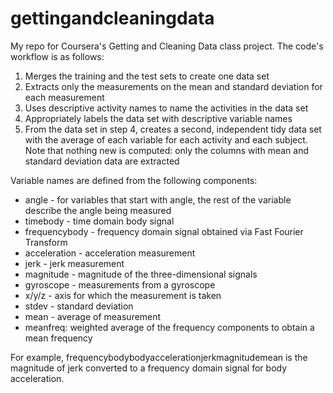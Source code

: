 # gettingandcleaningdata

My repo for Coursera's Getting and Cleaning Data class project. The code's workflow is as follows:

1. Merges the training and the test sets to create one data set
2. Extracts only the measurements on the mean and standard deviation for each measurement 
3. Uses descriptive activity names to name the activities in the data set
4. Appropriately labels the data set with descriptive variable names
5. From the data set in step 4, creates a second, independent tidy data set with the average of each variable for each activity and each subject. Note that nothing new is computed: only the columns with mean and standard deviation data are extracted

Variable names are defined from the following components:
* angle - for variables that start with angle, the rest of the variable describe the angle being measured
* timebody - time domain body signal
* frequencybody - frequency domain signal obtained via Fast Fourier Transform
* acceleration - acceleration measurement 
* jerk - jerk measurement
* magnitude - magnitude of the three-dimensional signals
* gyroscope - measurements from a gyroscope
* x/y/z - axis for which the measurement is taken
* stdev - standard deviation
* mean - average of measurement
* meanfreq: weighted average of the frequency components to obtain a mean frequency

For example, frequencybodybodyaccelerationjerkmagnitudemean is the magnitude of jerk converted to a frequency domain signal for body acceleration.

